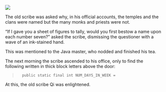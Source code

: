 ![](/pages/case-19/qi-evolution-top.jpg)

The old scribe was asked why, in his official accounts, the
temples and the clans were named but the many monks and priests
were not.

“If I gave you a sheet of figures to tally, would you first
bestow a name upon each number seven?” asked the scribe,
dismissing the questioner with a wave of an ink-stained
hand.

This was mentioned to the Java master, who nodded and
finished his tea.

The next morning the scribe ascended to his office, only
to find the following written in thick block letters above
the door:

>       public static final int NUM_DAYS_IN_WEEK =

At this, the old scribe Qi was enlightened.
